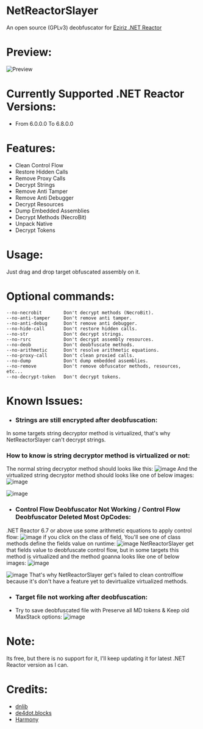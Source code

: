 # NetReactorSlayer

An open source (GPLv3) deobfuscator for [Eziriz .NET Reactor](https://www.eziriz.com/reactor_download.htm)

# Preview:
![Preview](https://user-images.githubusercontent.com/53654076/142784856-e58ec3a2-6e07-4337-add4-9373a65638a3.png)

# Currently Supported .NET Reactor Versions:
- From 6.0.0.0 To 6.8.0.0

# Features:
- Clean Control Flow
- Restore Hidden Calls
- Remove Proxy Calls
- Decrypt Strings
- Remove Anti Tamper
- Remove Anti Debugger
- Decrypt Resources
- Dump Embedded Assemblies
- Decrypt Methods (NecroBit)
- Unpack Native
- Decrypt Tokens

# Usage:
Just drag and drop target obfuscated assembly on it.

# Optional commands:
```
--no-necrobit        Don't decrypt methods (NecroBit).
--no-anti-tamper     Don't remove anti tamper.
--no-anti-debug      Don't remove anti debugger.
--no-hide-call       Don't restore hidden calls.
--no-str             Don't decrypt strings.
--no-rsrc            Don't decrypt assembly resources.
--no-deob            Don't deobfuscate methods.
--no-arithmetic      Don't resolve arithmetic equations.
--no-proxy-call      Don't clean proxied calls.
--no-dump            Don't dump embedded assemblies.
--no-remove          Don't remove obfuscator methods, resources, etc...
--no-decrypt-token   Don't decrypt tokens.
```
# Known Issues:
- ### Strings are still encrypted after deobfuscation:
In some targets string decryptor method is virtualized, that's why NetReactorSlayer can't decrypt strings.
### How to know is string decryptor method is virtualized or not:
The normal string decryptor method should looks like this:
![image](https://user-images.githubusercontent.com/53654076/144697746-85e928dd-ad5c-412a-a56c-6b96b3d79df8.png)
And the virtualized string decryptor method should looks like one of below images:
![image](https://user-images.githubusercontent.com/53654076/144697815-dcf2cda4-90f5-4225-8e64-e9b19d9a11b8.png)

![image](https://user-images.githubusercontent.com/53654076/144697787-4b7adc2f-4dde-49ef-9949-4459d6efb10c.png)

- ### Control Flow Deobfuscator Not Working / Control Flow Deobfuscator Deleted Most OpCodes:
.NET Reactor 6.7 or above use some arithmetic equations to apply control flow:
![image](https://user-images.githubusercontent.com/53654076/144697149-da0e82b8-dcb8-4a98-90fd-defda5b172e3.png)
if you click on the class of field, You'll see one of class methods define the fields value on runtime:
![image](https://user-images.githubusercontent.com/53654076/144697246-cc975888-64ad-4371-96d8-af402bf0f8ed.png)
NetReactorSlayer get that fields value to deobfuscate control flow, but in some targets this method is virtualized and the method goanna looks like one of below images:
![image](https://user-images.githubusercontent.com/53654076/144697407-afcf26b2-2d95-4143-8e94-b10b84634174.png)

![image](https://user-images.githubusercontent.com/53654076/144697662-3b6d575c-b989-4efa-979d-fa6c4d6d38a2.png)
That's why NetReactorSlayer get's failed to clean controlflow because it's don't have a feature yet to devirtualize virtualized methods. 

- ### Target file not working after deobfuscation:
- Try to save deobfuscated file with Preserve all MD tokens & Keep old MaxStack options:
![image](https://user-images.githubusercontent.com/53654076/144698219-dbf8917e-c2bf-425c-b46f-cd6d50031045.png)

# Note:
Its free, but there is no support for it, I'll keep updating it for latest .NET Reactor version as I can.

# Credits:
- [dnlib](https://github.com/0xd4d/dnlib)
- [de4dot.blocks](https://github.com/de4dot/de4dot/tree/master/de4dot.blocks)
- [Harmony](https://github.com/pardeike/Harmony)
